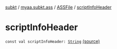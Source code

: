 [subkt](../../index.md) / [myaa.subkt.ass](../index.md) / [ASSFile](index.md) / [scriptInfoHeader](./script-info-header.md)

# scriptInfoHeader

`const val scriptInfoHeader: `[`String`](https://kotlinlang.org/api/latest/jvm/stdlib/kotlin/-string/index.html) [(source)](https://github.com/Myaamori/SubKt/blob/0.1.12/src/main/kotlin/myaa/subkt/ass/parser.kt#L89)